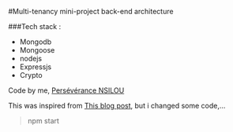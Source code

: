 #Multi-tenancy mini-project back-end architecture

###Tech stack : 
* Mongodb
* Mongoose
* nodejs
* Expressjs
* Crypto




Code by me, [Persévérance NSILOU](https://www.twitter.com/nsiloubp)

This was inspired from [This blog post](https://medium.com/@rajamanii/connecting-multiple-database-in-nodejs-with-mongodb-and-mongoose-d88574fcd5a3), but i changed some code,...


>npm start